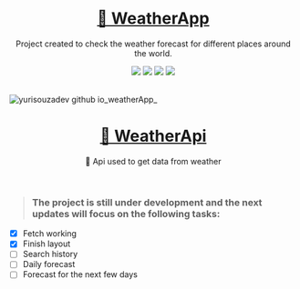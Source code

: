 <h1 align="center">
  <a href="[[https://pt-br.reactjs.org/](https://www.weatherapi.com/)](https://yurisouzadev.github.io/weatherApp/)">🔗 WeatherApp</a>
</h1>


<p align="center">Project created to check the weather forecast for different places around the world.</p>

<div display="flex" align="center">
  <img src="https://img.shields.io/badge/HTML5-E34F26?style=for-the-badge&logo=html5&logoColor=white" />
  <img src="https://img.shields.io/badge/CSS3-1572B6?style=for-the-badge&logo=css3&logoColor=white" />
  <img src="https://img.shields.io/badge/JavaScript-F7DF1E?style=for-the-badge&logo=javascript&logoColor=black" />
  <img src="https://img.shields.io/badge/Git-E34F26?style=for-the-badge&logo=git&logoColor=white" />
</div>

<br />

![yurisouzadev github io_weatherApp_](https://github.com/YuriSouzaDev/weatherApp/assets/121251814/ee4c8ad3-4be4-4be0-8ae5-2686bfef118b)



<h1 align="center">
    <a href="[https://pt-br.reactjs.org/](https://www.weatherapi.com/)">🔗 WeatherApi</a>
</h1>
<p align="center">🚀 Api used to get data from weather</p>

<br />

> <h3>The project is still under development and the next updates will focus on the following tasks:</h3>

- [x] Fetch working
- [x] Finish layout
- [ ] Search history
- [ ] Daily forecast
- [ ] Forecast for the next few days
